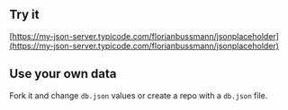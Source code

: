 ## Try it

[https://my-json-server.typicode.com/florianbussmann/jsonplaceholder](https://my-json-server.typicode.com/florianbussmann/jsonplaceholder)

## Use your own data

Fork it and change `db.json` values or create a repo with a `db.json` file.

